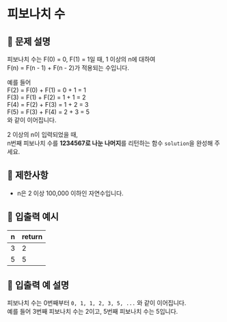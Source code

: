 # 피보나치 수

## 📝 문제 설명  
피보나치 수는 F(0) = 0, F(1) = 1일 때, 1 이상의 n에 대하여  
F(n) = F(n - 1) + F(n - 2)가 적용되는 수입니다.

예를 들어  
F(2) = F(0) + F(1) = 0 + 1 = 1  
F(3) = F(1) + F(2) = 1 + 1 = 2  
F(4) = F(2) + F(3) = 1 + 2 = 3  
F(5) = F(3) + F(4) = 2 + 3 = 5  
와 같이 이어집니다.

2 이상의 n이 입력되었을 때,  
n번째 피보나치 수를 **1234567로 나눈 나머지**를 리턴하는 함수 `solution`을 완성해 주세요.

## 📌 제한사항  
- n은 2 이상 100,000 이하인 자연수입니다.

## 📘 입출력 예시  

| n   | return |
|-----|--------|
| 3   | 2      |
| 5   | 5      |

## 📎 입출력 예 설명  
피보나치 수는 0번째부터 `0, 1, 1, 2, 3, 5, ...` 와 같이 이어집니다.  
예를 들어 3번째 피보나치 수는 2이고, 5번째 피보나치 수는 5입니다.